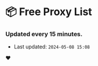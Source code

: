 # :package: Free Proxy List
### Updated every 15 minutes.

- Last updated: `2024-05-08 15:08`

:heart:
